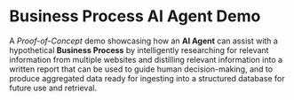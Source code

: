 # Business Process AI Agent Demo

A _Proof-of-Concept_ demo showcasing how an **AI Agent** can assist with a hypothetical **Business Process** by intelligently researching for relevant information from multiple websites and distilling relevant information into a written report that can be used to guide human decision-making, and to produce aggregated data ready for ingesting into a structured database for future use and retrieval.